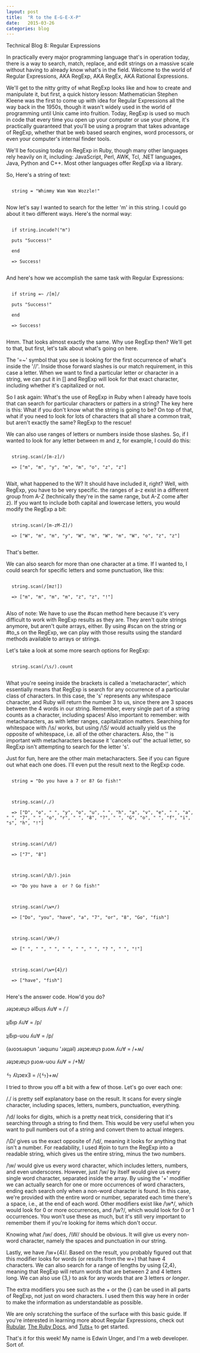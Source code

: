 ```yaml
---
layout: post
title:  "R to the E-G-E-X-P"
date:   2015-03-26
categories: blog
---
```


Technical Blog 8: Regular Expressions

In practically every major programming language that's in operation today, there is a way to search, match, replace, and edit strings on a massive scale without having to already know what's in the field. Welcome to the world of Regular Expressions, AKA RegExp, AKA RegEx, AKA Rational Expressions.

We'll get to the nitty gritty of what RegExp looks like and how to create and manipulate it, but first, a quick history lesson: Mathematician Stephen Kleene was the first to come up with idea for Regular Expressions all the way back in the 1950s, though it wasn't widely used in the world of programming until Unix came into fruition. Today, RegExp is used so much in code that every time you open up your computer or use your phone, it's practically guaranteed that you'll be using a program that takes advantage of RegExp, whether that be web based search engines, word processors, or even your computer's internal finder tools.

We'll be focusing today on RegExp in Ruby, though many other languages rely heavily on it, including: JavaScript, Perl, AWK, Tcl, .NET languages, Java, Python and C++. Most other languages offer RegExp via a library.

So, Here's a string of text:

<code>
  string = "Whimmy Wam Wam Wozzle!"<br>
</code>

Now let's say I wanted to search for the letter 'm' in this string. I could go about it two different ways. Here's the normal way:

<code>
  if string.incude?("m")<br>
  puts "Success!"<br>
  end<br>
  => Success!<br>
</code>

And here's how we accomplish the same task with Regular Expressions:

<code>
  if string =~ /[m]/<br>
  puts "Success!"<br>
  end<br>
  => Success!<br>
</code>

Hmm. That looks almost exactly the same. Why use RegExp then? We'll get to that, but first, let's talk about what's going on here.

The '=~' symbol that you see is looking for the first occurrence of what's inside the '//'. Inside those forward slashes is our match requirement, in this case a letter. When we want to find a particular letter or character in a string, we can put it in [] and RegExp will look for that exact character, including whether it's capitalized or not.

So I ask again: What's the use of RegExp in Ruby when I already have tools that can search for particular characters or patters in a string? The key here is this: What if you don't know what the string is going to be? On top of that, what if you need to look for lots of characters that all share a common trait, but aren't exactly the same? RegExp to the rescue!

We can also use ranges of letters or numbers inside those slashes. So, if I wanted to look for any letter between m and z, for example, I could do this:

<code>
  string.scan(/[m-z]/)<br>
  => ["m", "m", "y", "m", "m", "o", "z", "z"]<br>
</code>

Wait, what happened to the W? It should have included it, right? Well, with RegExp, you have to be very specific. the ranges of a-z exist in a different group from A-Z (technically they're in the same range, but A-Z come after z). If you want to include both capital and lowercase letters, you would modify the RegExp a bit:

<code>
  string.scan(/[m-zM-Z]/)<br>
  => ["W", "m", "m", "y", "W", "m", "W", "m", "W", "o", "z", "z"]<br>
</code>

That's better.

We can also search for more than one character at a time. If I wanted to, I could search for specific letters and some punctuation, like this:

<code>
  string.scan(/[mz!])<br>
  => ["m", "m", "m", "m", "z", "z", "!"]<br>
</code>

Also of note: We have to use the #scan method here because it's very difficult to work with RegExp results as they are. They aren't quite strings anymore, but aren't quite arrays, either. By using #scan on the string or #to_s on the RegExp, we can play with those results using the standard methods available to arrays or strings.

Let's take a look at some more search options for RegExp:

<code>
  string.scan(/\s/).count<br>
</code>

What you're seeing inside the brackets is called a 'metacharacter', which essentially means that RegExp is search for any occurrence of a particular class of characters. In this case, the 's' represents any whitespace character, and Ruby will return the number 3 to us, since there are 3 spaces between the 4 words in our string. Remember, every single part of a string counts as a character, including spaces! Also important to remember: with metacharacters, as with letter ranges, capitalization matters. Searching for whitespace with /\s/ works, but using /\S/ would actually yield us the opposite of whitespace, i.e. all of the other characters. Also, the '\' is important with metacharacters because it 'cancels out' the actual letter, so RegExp isn't attempting to search for the letter 's'.

Just for fun, here are the other main metacharacters. See if you can figure out what each one does. I'll even put the result next to the RegExp code.

<code>
  string = "Do you have a 7 or 8? Go fish!"<br>
  <br>
  string.scan(/./)<br>
  => ["D", "o", " ", "y", "o", "u", " ", "h", "a", "v", "e", " ", "a", " ", "7", " ", "o", "r", " ", "8", "?", " ", "G", "o", " ", "f", "i", "s", "h", "!"]<br>
  <br>
  string.scan(/\d/)<br>
  => ["7", "8"]<br>
  <br>
  string.scan(/\D/).join<br>
  => "Do you have a  or ? Go fish!"<br>
  <br>
  string.scan(/\w+/)<br>
  => ["Do", "you", "have", "a", "7", "or", "8", "Go", "fish"]<br>
  <br>
  string.scan(/\W+/)<br>
  => [" ", " ", " ", " ", " ", " ", "? ", " ", "!"]<br>
  <br>
  string.scan(/\w+{4}/)<br>
  => ["have", "fish"]<br>
</code>

Here's the answer code. How'd you do?

ɹǝʇɔɐɹɐɥɔ ǝlƃuᴉs ʎu∀ = /˙/<br>
<br>
ʇᴉƃᴉp ʎu∀ = /p\/<br>
<br>
ʇᴉƃᴉp-uou ʎu∀ = /p\/<br>
<br>
(ǝɹoɔsɹǝpun 'ɹǝqɯnu 'ɹǝʇʇǝl) ɹǝʇɔɐɹɐɥɔ pɹoʍ ʎu∀ = /+ʍ\/<br>
<br>
ɹǝʇɔɐɹɐɥɔ pɹoʍ-uou ʎu∀ = /+M\/<br>
<br>
ㄣ ʎlʇɔɐxƎ = /{ㄣ}+ʍ\/<br>

I tried to throw you off a bit with a few of those. Let's go over each one:

/./ is pretty self explanatory base on the result. It scans for every single character, including spaces, letters, numbers, punctuation, everything.

/\d/ looks for digits, which is a pretty neat trick, considering that it's searching through a string to find them. This would be very useful when you want to pull numbers out of a string and convert them to actual integers.

/\D/ gives us the exact opposite of /\d/, meaning it looks for anything that isn't a number. For readability, I used #join to turn the RegExp into a readable string, which gives us the entire string, minus the two numbers.

/\w/ would give us every word character, which includes letters, numbers, and even underscores. However, just /\w/ by itself would give us every single word character, separated inside the array. By using the '+' modifier we can actually search for one or more occurrences of word characters, ending each search only when a non-word character is found. In this case, we're provided with the entire word or number, separated each time there's a space, i.e., at the end of each word. Other modifiers exist like /\w*/, which would look for 0 or more occurrences, and /\w?/, which would look for 0 or 1 occurrences. You won't use these as much, but it's still very important to remember them if you're looking for items which don't occur.

Knowing what /\w/ does, /\W/ should be obvious. It will give us every non-word character, namely the spaces and punctuation in our string.

Lastly, we have /\w+{4}/. Based on the result, you probably figured out that this modifier looks for words (or results from the w+) that have 4 characters. We can also search for a range of lengths by using {2,4}, meaning that RegExp will return words that are between 2 and 4 letters long. We can also use {3,} to ask for any words that are 3 letters <em>or longer</em>.

The extra modifiers you see such as the + or the {} can be used in all parts of RegExp, not just on word characters. I used them this way here in order to make the information as understandable as possible.

We are only scratching the surface of the surface with this basic guide. If you're interested in learning more about Regular Expressions, check out <a href="http://rubular.com">Rubular</a>, <a href="http://ruby-doc.org/core-2.2.0/Regexp.html">The Ruby Docs</a>, and <a href="http://code.tutsplus.com/tutorials/ruby-for-newbies-regular-expressions--net-19812">Tuts+</a> to get started.

That's it for this week! My name is Edwin Unger, and I'm a web developer. Sort of.
